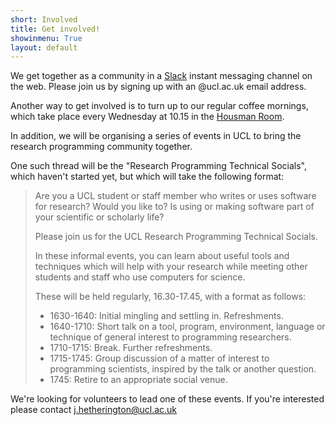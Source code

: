 ```yaml
---
short: Involved
title: Get involved!
showinmenu: True
layout: default
---
```


We get together as a community in a [Slack](https://ucl-programming-hub.slack.com/) instant messaging channel on the web.
Please join us by signing up with an @ucl.ac.uk email address.

Another way to get involved is to turn up to our regular coffee mornings, which take place every Wednesday at 10.15 in the [Housman Room](http://www.ucl.ac.uk/maps/housman-room).

In addition, we will be organising a series of events in UCL to bring the research programming community together.

One such thread will be the "Research Programming Technical Socials", which haven't started yet, but which
will take the following format:

> Are you a UCL student or staff member who writes or uses software for research? 
> Would you like to? Is using or making software part of your scientific or scholarly life?
>
> Please join us for the UCL Research Programming Technical Socials.
>
> In these informal events, you can learn about useful tools and techniques which will help with your research
> while meeting other students and staff who use computers for science.
>
> These will be held regularly, 16.30-17.45, with a format as follows:
>
> * 1630-1640: Initial mingling and settling in. Refreshments.
> * 1640-1710: Short talk on a tool, program, environment, language or technique of general interest to programming researchers.
> * 1710-1715: Break. Further refreshments.
> * 1715-1745: Group discussion of a matter of interest to programming scientists, inspired by the talk or another question.
> * 1745:      Retire to an appropriate social venue.

We're looking for volunteers to lead one of these events. If you're interested please contact j.hetherington@ucl.ac.uk
